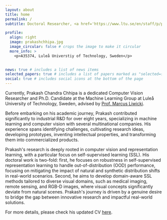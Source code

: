 ```yaml
---
layout: about
title: home
permalink: /
subtitle: Doctoral Researcher, <a href='https://www.ltu.se/en/staff/p/prakash-chandra-chhipa'>Luleå Universtiy of Technology, Sweden</a>

profile:
  align: right
  image: prakashchhipa.jpg
  image_circular: false # crops the image to make it circular
  more_info: >
    <p>A35374, Luleå Universtiy of Technology, Sweden</p>
  

news: true # includes a list of news items
selected_papers: true # includes a list of papers marked as "selected={true}"
social: true # includes social icons at the bottom of the page
---
```

Currently, Prakash Chandra Chhipa is a dedicated Computer Vision Researcher and Ph.D. Candidate at the Machine Learning Group at Luleå University of Technology, Sweden, advised by [Prof. Marcus Liwicki](https://www.ltu.se/en/staff/m/marcus-liwicki). 

Before embarking on his academic journey, Prakash contributed significantly to industrial R&D for over eight years, specializing in machine learning and computer vision with several multinational companies. His experience spans identifying challenges, cultivating research ideas, developing prototypes, inventing intellectual properties, and transforming them into commercialized products.

Prakash's research is deeply rooted in computer vision and representation learning, with a particular focus on self-supervised learning (SSL). His doctoral work is two-fold: first, he focuses on robustness in self-supervised representation learning to handle out-of-distribution (OOD) performance, focusing on mitigating the impact of natural and synthetic distribution shifts in real-world scenarios. Second, he aims to develop domain-aware SSL methods tailored to diverse visual domains, such as medical imaging, remote sensing, and RGB-D images, where visual concepts significantly deviate from natural scenes. Prakash's journey is driven by a genuine desire to bridge the gap between innovative research and impactful real-world solutions. 

For more details, please check his updated CV [here](https://drive.google.com/file/d/1j3fNETpLcvwYjdC14_M-vboBptvUZg1Q/view?usp=sharing).


